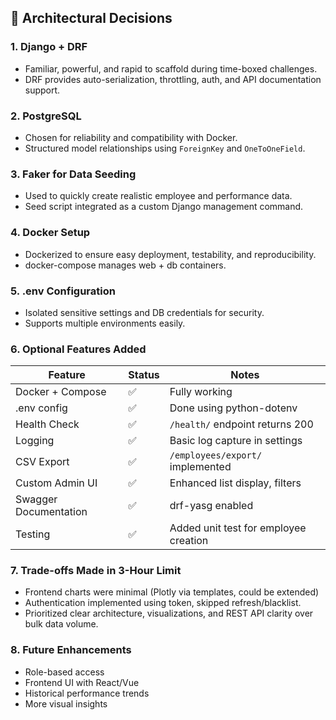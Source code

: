 ## 🧠 Architectural Decisions

### 1. Django + DRF
- Familiar, powerful, and rapid to scaffold during time-boxed challenges.
- DRF provides auto-serialization, throttling, auth, and API documentation support.

### 2. PostgreSQL
- Chosen for reliability and compatibility with Docker.
- Structured model relationships using `ForeignKey` and `OneToOneField`.

### 3. Faker for Data Seeding
- Used to quickly create realistic employee and performance data.
- Seed script integrated as a custom Django management command.

### 4. Docker Setup
- Dockerized to ensure easy deployment, testability, and reproducibility.
- docker-compose manages web + db containers.

### 5. .env Configuration
- Isolated sensitive settings and DB credentials for security.
- Supports multiple environments easily.

### 6. Optional Features Added
| Feature                | Status | Notes |
|------------------------|--------|-------|
| Docker + Compose       | ✅     | Fully working |
| .env config            | ✅     | Done using python-dotenv |
| Health Check           | ✅     | `/health/` endpoint returns 200 |
| Logging                | ✅     | Basic log capture in settings |
| CSV Export             | ✅     | `/employees/export/` implemented |
| Custom Admin UI        | ✅     | Enhanced list display, filters |
| Swagger Documentation  | ✅     | drf-yasg enabled |
| Testing                | ✅     | Added unit test for employee creation |

### 7. Trade-offs Made in 3-Hour Limit
- Frontend charts were minimal (Plotly via templates, could be extended)
- Authentication implemented using token, skipped refresh/blacklist.
- Prioritized clear architecture, visualizations, and REST API clarity over bulk data volume.

### 8. Future Enhancements
- Role-based access
- Frontend UI with React/Vue
- Historical performance trends
- More visual insights
